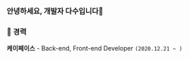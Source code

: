 <!-- <div align=right>
  
  [![Hits](https://hits.seeyoufarm.com/api/count/incr/badge.svg?url=https%3A%2F%2Fgithub.com%2Fminji7574%2Fhit-counter&count_bg=%2379C83D&title_bg=%23555555&icon=&icon_color=%23E7E7E7&title=hits&edge_flat=false)](https://hits.seeyoufarm.com)                       
</div> -->

<!-- ### `<div id="저만의 채도로 "끈질김"을 그려나가는 개발자 다수입니다" />` -->
<!-- ### 저만의 채도로 맑고 투명함을 담아내는 개발자, 다수입니다 -->
### 안녕하세요, 개발자 다수입니다👋
### 🔭 경력
 **케이페이스** - Back-end, Front-end Developer `(2020.12.21 ~ )`

<!-- 
### 🔭 경력
 **케이페이스** - Back-end, Front-end Developer `(2020.12.21 ~ )` -->

<!-- ### 📝 Blog
 <a href="https://velog.io/@dasu" target="_blank">맑고 투명한 다수의 개발 기록</a>
<br/> -->

<!-- |Github Stats | Most used language |
|-|-|
[![Anurag's github stats](https://github-readme-stats.vercel.app/api?username=minji7574)](https://github.com/anuraghazra/github-readme-stats) | ![Top Langs](https://github-readme-stats.vercel.app/api/top-langs/?username=minji7574)
 -->
<!--
**minji7574/minji7574** is a ✨ _special_ ✨ repository because its `README.md` (this file) appears on your GitHub profile.

Here are some ideas to get you started:

- 🔭 I’m currently working on ...
- 🌱 I’m currently learning ...
- 👯 I’m looking to collaborate on ...
- 🤔 I’m looking for help with ...
- 💬 Ask me about ...
- 📫 How to reach me: ...
- 😄 Pronouns: ...
- ⚡ Fun fact: ...
-->
